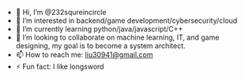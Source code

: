 - 👋 Hi, I’m @232squreincircle
- 👀 I’m interested in backend/game development/cybersecurity/cloud
- 🌱 I’m currently learning python/java/javascript/C++
- 💞️ I’m looking to collaborate on machine learning, IT, and game designing, my goal is to become a system architect.
- 📫 How to reach me: liu30941@gmail.com
- ⚡ Fun fact: I like longsword

<!---
232squreincircle/232squreincircle is a ✨ special ✨ repository because its `README.md` (this file) appears on your GitHub profile.
You can click the Preview link to take a look at your changes.
--->
